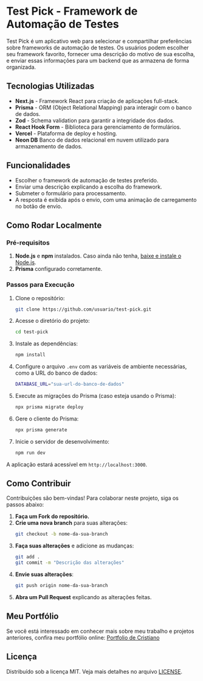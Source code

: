 # Test Pick - Framework de Automação de Testes

Test Pick é um aplicativo web para selecionar e compartilhar preferências sobre frameworks de automação de testes. Os usuários podem escolher seu framework favorito, fornecer uma descrição do motivo de sua escolha, e enviar essas informações para um backend que as armazena de forma organizada.

## Tecnologias Utilizadas

- **Next.js** - Framework React para criação de aplicações full-stack.
- **Prisma** - ORM (Object Relational Mapping) para interagir com o banco de dados.
- **Zod** - Schema validation para garantir a integridade dos dados.
- **React Hook Form** - Biblioteca para gerenciamento de formulários.
- **Vercel** - Plataforma de deploy e hosting.
- **Neon DB** Banco de dados relacional em nuvem utilizado para armazenamento de dados.

## Funcionalidades

- Escolher o framework de automação de testes preferido.
- Enviar uma descrição explicando a escolha do framework.
- Submeter o formulário para processamento.
- A resposta é exibida após o envio, com uma animação de carregamento no botão de envio.

## Como Rodar Localmente

### Pré-requisitos

1. **Node.js** e **npm** instalados. Caso ainda não tenha, [baixe e instale o Node.js](https://nodejs.org/).
2. **Prisma** configurado corretamente.

### Passos para Execução

1. Clone o repositório:

   ```bash
   git clone https://github.com/usuario/test-pick.git
   ```

2. Acesse o diretório do projeto:

   ```bash
   cd test-pick
   ```

3. Instale as dependências:

   ```bash
   npm install
   ```

4. Configure o arquivo `.env` com as variáveis de ambiente necessárias, como a URL do banco de dados:

   ```bash
   DATABASE_URL="sua-url-do-banco-de-dados"
   ```

5. Execute as migrações do Prisma (caso esteja usando o Prisma):

   ```bash
   npx prisma migrate deploy
   ```

6. Gere o cliente do Prisma:

   ```bash
   npx prisma generate
   ```

7. Inicie o servidor de desenvolvimento:
   ```bash
   npm run dev
   ```

A aplicação estará acessível em `http://localhost:3000`.

## Como Contribuir

Contribuições são bem-vindas! Para colaborar neste projeto, siga os passos abaixo:

1. **Faça um Fork do repositório.**
2. **Crie uma nova branch** para suas alterações:
   ```bash
   git checkout -b nome-da-sua-branch
   ```
3. **Faça suas alterações** e adicione as mudanças:
   ```bash
   git add .
   git commit -m "Descrição das alterações"
   ```
4. **Envie suas alterações**:
   ```bash
   git push origin nome-da-sua-branch
   ```
5. **Abra um Pull Request** explicando as alterações feitas.

## Meu Portfólio

Se você está interessado em conhecer mais sobre meu trabalho e projetos anteriores, confira meu portfólio online: [Portfolio de Cristiano](https://portfolio-qa-cristiano.vercel.app/)

## Licença

Distribuído sob a licença MIT. Veja mais detalhes no arquivo [LICENSE](LICENSE).
